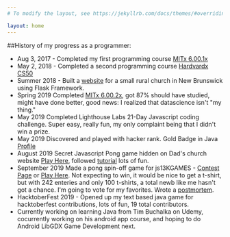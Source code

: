 ```yaml
---
# To modify the layout, see https://jekyllrb.com/docs/themes/#overriding-theme-defaults

layout: home
---
```


##History of my progress as a programmer:

* Aug 3, 2017 - Completed my first programming course [MITx 6.00.1x](https://courses.edx.org/certificates/b5b76097fe4744a6a5b291b0415df7da "Introduction to Computer Science and Programming Using Python Certificate")
* May 2, 2018 - Completed a second programming course [Hardvardx CS50](https://courses.edx.org/certificates/85a4648c716b4ed1b3f2f43b765a8620 "CS50's Introduction to Computer Science Certificate")
* Summer 2018 - Built a [website](https://www.riversidealbertchurch.com "My final project for CS50") for a small rural church in New Brunswick using Flask Framework.
* Spring 2019 Completed [MITx 6.00.2x]( https://courses.edx.org/certificates/675b83f497ad40f7a4896e4055c51d35), got 87% should have studied, might have done better, good news: I realized that datascience isn't "my thing."
* May 2019 Completed Lighthouse Labs 21-Day Javascript coding challenge. Super easy, really fun, my only complaint being that I didn't win a prize. 
* May 2019 Discovered and played with hacker rank. Gold Badge in Java [Profile](https://www.hackerrank.com/vertfromage?)
* August 2019 Secret Javascript Pong game hidden on Dad's church website [Play Here](https://www.riversidealbertchurch.com/pong), followed [tutorial]( https://medium.com/@hershybateea/how-to-make-pong-with-javascript-1a6bd6226ea1) lots of fun.
* September 2019 Made a pong spin-off game for js13KGAMES - [Contest Page](https://js13kgames.com/entries/backside-ball) or [Play Here](https://vertfromage.github.io./games/backSideBall/index.html).  Not expecting to win, it would be nice to get a t-shirt, but with 242 enteries and only 100 t-shirts, a total newb like me hasn't got a chance. I'm going to vote for my favorites. Wrote a [postmortem](https://vertfromage.github.io./update/2019/09/19/entering-JS13KGames-2019-beginner.html).
* HacktoberFest 2019 - Opened up my text based java game for hacktoberfest contributions, lots of fun, 19 total contributors. 
* Currently working on learning Java from Tim Buchalka on Udemy, cocurrently working on his android app course, and hoping to do Android LibGDX Game Development next.  
